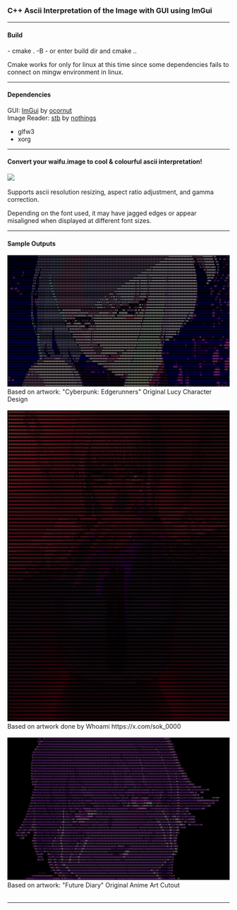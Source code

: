 <h3>
C++ Ascii Interpretation of the Image with GUI using ImGui
</h3>

<hr>

<h4>Build</h4>
  - cmake . -B <build_dir_path>
  - or enter build dir and cmake ..

Cmake works for only for linux at this time since some dependencies fails to connect on mingw environment in linux.
<hr>

<h4>Dependencies</h4>

GUI: [ImGui](https://github.com/ocornut/imgui) by [ocornut](https://github.com/ocornut)
<br>
Image Reader: [stb](https://github.com/nothings/stb) by [nothings](https://github.com/nothings)

- glfw3
- xorg

<hr>

<h4>
Convert your waifu.image to cool & colourful ascii interpretation!
</h4>

<img src="documents/window_demo.gif">

Supports ascii resolution resizing, aspect ratio adjustment, and gamma correction.

Depending on the font used, it may have jagged edges or appear misaligned when displayed at different font sizes.

<hr>

<h4>Sample Outputs</h4>

<img src="documents/lucy-tech.png">
Based on artwork: "Cyberpunk: Edgerunners" Original Lucy Character Design
<br><br>

<img src="documents/makima.png">
Based on artwork done by Whoami https://x.com/sok_0000
<br><br>

<img src="documents/yuno-tech.png">
Based on artwork: "Future Diary" Original Anime Art Cutout
<br><br>

<hr>

